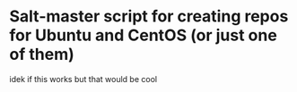 # Salt-master script for creating repos for Ubuntu and CentOS (or just one of them)

idek if this works but that would be cool
